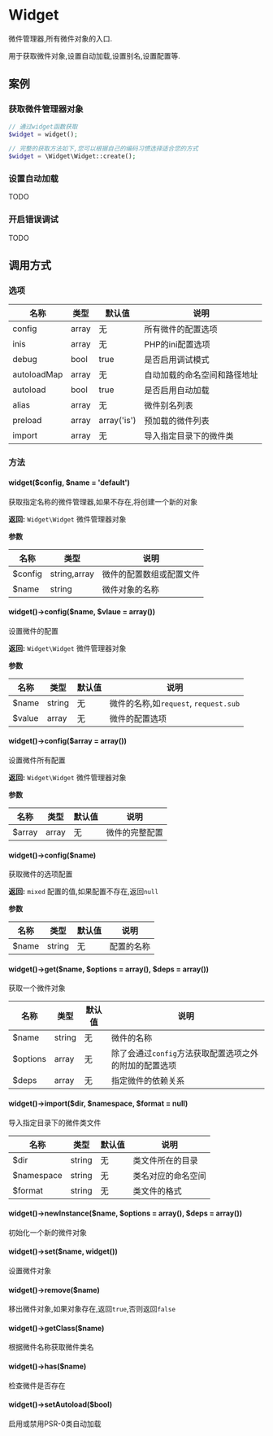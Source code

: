 Widget
======

微件管理器,所有微件对象的入口.

用于获取微件对象,设置自动加载,设置别名,设置配置等.

案例
----

### 获取微件管理器对象
```php
// 通过widget函数获取
$widget = widget();

// 完整的获取方法如下,您可以根据自己的编码习惯选择适合您的方式
$widget = \Widget\Widget::create();
```

### 设置自动加载

TODO

### 开启错误调试

TODO

调用方式
--------

### 选项

名称        | 类型   | 默认值        | 说明
------------|--------|---------------|------
config      | array  | 无            | 所有微件的配置选项
inis        | array  | 无            | PHP的ini配置选项
debug       | bool   | true          | 是否启用调试模式
autoloadMap | array  | 无            | 自动加载的命名空间和路径地址
autoload    | bool   | true          | 是否启用自动加载
alias       | array  | 无            | 微件别名列表
preload     | array  | array('is')   | 预加载的微件列表
import      | array  | 无            | 导入指定目录下的微件类

### 方法

#### widget($config, $name = 'default')
获取指定名称的微件管理器,如果不存在,将创建一个新的对象

**返回:** `Widget\Widget` 微件管理器对象

**参数**

名称    | 类型         | 说明
--------|--------------|------
$config | string,array | 微件的配置数组或配置文件
$name   | string       | 微件对象的名称

#### widget()->config($name, $vlaue = array())
设置微件的配置

**返回:** `Widget\Widget` 微件管理器对象

**参数**

名称        | 类型   | 默认值        | 说明
------------|--------|---------------|------
$name       | string | 无            | 微件的名称,如`request`, `request.sub`
$value      | array  | 无            | 微件的配置选项

#### widget()->config($array = array())
设置微件所有配置

**返回:** `Widget\Widget` 微件管理器对象

**参数**

名称        | 类型   | 默认值        | 说明
------------|--------|---------------|------
$array      | array  | 无            | 微件的完整配置

#### widget()->config($name)
获取微件的选项配置

**返回:** `mixed` 配置的值,如果配置不存在,返回`null`

**参数**

名称        | 类型   | 默认值        | 说明
------------|--------|---------------|------
$name       | string | 无            | 配置的名称

#### widget()->get($name, $options = array(), $deps = array())
获取一个微件对象

名称        | 类型   | 默认值        | 说明
------------|--------|---------------|------
$name       | string | 无            | 微件的名称
$options    | array  | 无            | 除了会通过`config`方法获取配置选项之外的附加的配置选项
$deps       | array  | 无            | 指定微件的依赖关系

#### widget()->import($dir, $namespace, $format = null)
导入指定目录下的微件类文件

名称        | 类型   | 默认值        | 说明
------------|--------|---------------|------
$dir        | string | 无            | 类文件所在的目录
$namespace  | string | 无            | 类名对应的命名空间
$format     | string | 无            | 类文件的格式

#### widget()->newInstance($name, $options = array(), $deps = array())
初始化一个新的微件对象

#### widget()->set($name, widget())
设置微件对象

#### widget()->remove($name)
移出微件对象,如果对象存在,返回`true`,否则返回`false`

#### widget()->getClass($name)
根据微件名称获取微件类名

#### widget()->has($name)
检查微件是否存在

#### widget()->setAutoload($bool)
启用或禁用PSR-0类自动加载

